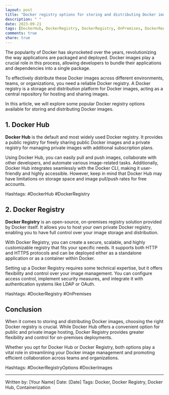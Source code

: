 ```yaml
---
layout: post
title: "Docker registry options for storing and distributing Docker images"
description: " "
date: 2023-09-21
tags: [DockerHub, DockerRegistry, DockerRegistry, OnPremises, DockerRegistryOptions, DockerImages]
comments: true
share: true
---
```


The popularity of Docker has skyrocketed over the years, revolutionizing the way applications are packaged and deployed. Docker images play a crucial role in this process, allowing developers to bundle their applications and dependencies into a single package.

To effectively distribute these Docker images across different environments, teams, or organizations, you need a reliable Docker registry. A Docker registry is a storage and distribution platform for Docker images, acting as a central repository for hosting and sharing images.

In this article, we will explore some popular Docker registry options available for storing and distributing Docker images.

## 1. Docker Hub

**Docker Hub** is the default and most widely used Docker registry. It provides a public registry for freely sharing public Docker images and a private registry for managing private images with additional subscription plans.

Using Docker Hub, you can easily pull and push images, collaborate with other developers, and automate various image-related tasks. Additionally, Docker Hub integrates seamlessly with the Docker CLI, making it user-friendly and highly accessible. However, keep in mind that Docker Hub may have limitations on storage space and image pull/push rates for free accounts.

Hashtags: #DockerHub #DockerRegistry

## 2. Docker Registry

**Docker Registry** is an open-source, on-premises registry solution provided by Docker itself. It allows you to host your own private Docker registry, enabling you to have full control over your image storage and distribution.

With Docker Registry, you can create a secure, scalable, and highly customizable registry that fits your specific needs. It supports both HTTP and HTTPS protocols and can be deployed either as a standalone application or as a container within Docker.

Setting up a Docker Registry requires some technical expertise, but it offers flexibility and control over your image management. You can configure access control, implement security measures, and integrate it with authentication systems like LDAP or OAuth.

Hashtags: #DockerRegistry #OnPremises

## Conclusion

When it comes to storing and distributing Docker images, choosing the right Docker registry is crucial. While Docker Hub offers a convenient option for public and private image hosting, Docker Registry provides greater flexibility and control for on-premises deployments.

Whether you opt for Docker Hub or Docker Registry, both options play a vital role in streamlining your Docker image management and promoting efficient collaboration across teams and organizations.

Hashtags: #DockerRegistryOptions #DockerImages

---
Written by: [Your Name]
Date: [Date]
Tags: Docker, Docker Registry, Docker Hub, Containerization